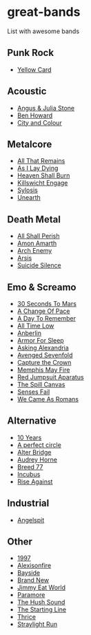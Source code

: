 great-bands
===========

List with awesome bands

Punk Rock
---------
* [Yellow Card](https://www.youtube.com/watch?v=X9fLbfzCqWw)

Acoustic
--------
* [Angus & Julia Stone](https://www.youtube.com/watch?v=oTbObag1r0I)
* [Ben Howard](https://www.youtube.com/watch?v=x8ccDb6n5Wg)
* [City and Colour](https://www.youtube.com/watch?v=AaYecSQlT84)

Metalcore
---------
* [All That Remains](https://www.youtube.com/watch?v=raRHUG0PkQU)
* [As I Lay Dying](https://www.youtube.com/watch?v=5SHFUSI0CBA)
* [Heaven Shall Burn](https://www.youtube.com/watch?v=ochrScjsc7Q)
* [Killswicht Engage](https://www.youtube.com/watch?v=OoQrwKJtv_c)
* [Sylosis](https://www.youtube.com/watch?v=qXdPoL1yQsA)
* [Unearth](https://www.youtube.com/watch?v=hYnz0U2RCDs)

Death Metal
-----------
* [All Shall Perish](https://www.youtube.com/watch?v=Hb0Qjw2eRtE)
* [Amon Amarth](https://www.youtube.com/watch?v=E72zNSW7ID8)
* [Arch Enemy](https://www.youtube.com/watch?v=fTTpb8t76yk)
* [Arsis](https://www.youtube.com/watch?v=X31pMcnqZMo)
* [Suicide Silence](https://www.youtube.com/watch?v=312Sb-2PovA)

Emo & Screamo
-------------
* [30 Seconds To Mars]()
* [A Change Of Pace]()
* [A Day To Remember]()
* [All Time Low]()
* [Anberlin]()
* [Armor For Sleep]()
* [Asking Alexandria]()
* [Avenged Sevenfold]()
* [Capture the Crown]()
* [Memphis May Fire](http://www.youtube.com/watch?v=oPi_ifScn0w)
* [Red Jumpsuit Aparatus]()
* [The Spill Canvas]()
* [Senses Fail]()
* [We Came As Romans]()

Alternative
-----------
* [10 Years](http://www.youtube.com/watch?v=OPXUeeFXc90)
* [A perfect circle](http://www.youtube.com/watch?v=XtvvzxET1GI)
* [Alter Bridge](http://www.youtube.com/watch?v=yz_j7nVCJJ0)
* [Audrey Horne](http://www.youtube.com/watch?v=vGqQCl8GWec)
* [Breed 77](https://www.youtube.com/watch?v=VCdelMeG9Aw)
* [Incubus](http://www.youtube.com/watch?v=nMsZ6wkZWhA)
* [Rise Against](http://www.youtube.com/watch?v=KISf2eNYOHM)

Industrial
----------
* [Angelspit](http://www.youtube.com/watch?v=eEWdRswchGo)

Other
-----
* [1997]()
* [Alexisonfire](https://www.youtube.com/watch?v=PPcds3jOhRQ)
* [Bayside]()
* [Brand New]()
* [Jimmy Eat World]()
* [Paramore]()
* [The Hush Sound]()
* [The Starting Line]()
* [Thrice]()
* [Straylight Run]()
